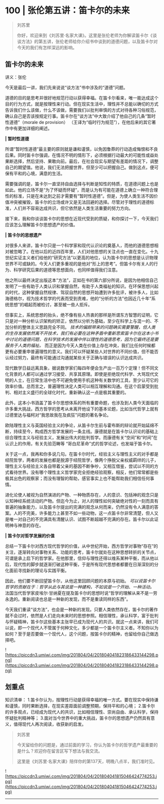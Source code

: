 # 100 | 张伦第五讲：笛卡尔的未来

> 刘苏里
> 
> 你好，欢迎来到《刘苏里·名家大课》。这里是张伦老师为你解读笛卡尔《谈谈方法》的第五讲，张伦老师给你介绍书中谈到的道德问题，以及笛卡尔对今天的我们有怎样深远的影响。

## 笛卡尔的未来

讲义：张伦

今天是最后一讲，我们先来说说“谈方法”书中涉及的“道德”问题。

道德的目的是思考并很好地规范行动以获得幸福。在笛卡尔看来，唯一能达成这个目的行为方式，就是按理性来行动。但在现实生活中，理性并不总能以确切的方式告诉我们什么该做，什么不该做，需要我们以批判审慎的方式对待各种习俗规范，确认自己是否该按规定行事。笛卡尔在“谈方法”中大致介绍了他自己的几条“暂时性道德”（morale de provision） （王译为“临时行为规范”），在他后来的其它著作中有更加详细的阐述。

 **| 暂时性道德**

所谓“暂时性道德”最主要的原则就是谦和谨慎，以免因鲁莽的行动造成悔恨和不良后果。同时笛卡尔强调，在情况不明的情形下，必须根据行动最大的可能性或益处果断选择，然后坚持、果敢向前。最后，在社会现实与期望有差距的情况下，调整自己的期望值。他说，我们无法把握世界，但至少可以把握自己。做到这点，便可保有平和的心境，满意的生活。

需要强调的是，笛卡尔一直坚持自由选择与判断是知性的特质，在道德问题上也是如此。他的立场不是“为了怀疑而怀疑”，而是认为有可能在道德上确立一种符合理性的标准，只是在未达到之前才需要有“暂时性道德”。但是，为使人类生活不因价值冲突被摧毁，笛卡尔的立场或许又是无法回避的选择。尽管对于理性的道德标准，人们并不容易达成共识，但它依然是人类生活重要的努力方向。

接下来，我和你谈谈笛卡尔的思想在近现代受到的质疑，和你探讨一下，今天我们应该怎么理解笛卡尔思想遗产的价值。

 **| 笛卡尔的思想遗产**

对很多人来讲，笛卡尔只是一个科学家和现代认识论的奠基人，而他的道德思想相对被忽略了。在他以后的近四百年里，人们对他思想的关注点也一直在变化。十九世纪实证主义者们给他的“研究方法”以更高的地位，认为笛卡尔的思想是认识物理世界不可或缺的。今天人们更多重视的是他对“形上的思考”。但笛卡尔有关人的行为、科学研究后果的道德等思想面向，也同样值得我们注意。

他之所以最终决定出版这本“方法”，正如在书的第六部分所说，是因为他相信自己发明了一些有助于人类认识和掌握自然，有助于人类福祉的知识。在环保思想兴起的时代，这种掌握自然规律、驾驭自然的思想开始遭到许多批评，被许多人，比如海德格尔，视为技术哲学的代表而受到责难，他的“分析的方法”也因近几十年“系统思想”的崛起而被检讨，甚至被一些人拒斥。

但事实上，系统思想的抬头，绝不像有些人热衷的那样是所谓东方智慧的证明，它只是对一种分析认识架构的矫正，依然以分析为基础，至少在科学上与混一的、不加分析的整体主义思路完全不同。 *技术的偏颇带来的问题确实需要警醒，但人类的生存发展依然离不开技术，我们有必要在这种矛盾中重新思索笛卡尔在这本小书中讨论的道德问题，在科学技术的发展中伴以理性的道德思考，因为它最终还是要服务于人类的福祉。* 而正是因为今天人类在价值上存在冲突，我们比任何时候都更有必要重申普遍理性的意义。我们可以怀疑某些人对世界的不同价值，但不能否认经过努力，最终有可能通过沟通就某些关于正确与错误的认识达成共识。

现代数学日益远离具象，据说数学家们每四年便会生产出一百万个定理！但不同文化背景的人都可以通过学习接受、共享其原理。即使是拒绝现代科学、大骂现代文明的人士，在日常生活中也不可避免使用手机这种有关数学的工具，至少认可它的效率价值。总而言之，普遍理性决定人类可以相互理解和沟通。在这个启蒙受到批判、相对主义盛行的全球化时代，重新确认这一点是极其重要的。

此外，这本小书涵盖了笛卡尔思想体系的所有重要命题，也涉及到人类今天面临的许多重大挑战，西方哲学的思考从未离开他设下的基本论题，比如当代哲学上就有过德里达与福柯对“我思故我在及疯狂”问题的著名争论。

欧陆理性主义与英国经验主义的争论，从笛卡尔生前与霍布斯的辩论就开始延绵不断，持续至今，构成西方哲学发展的一条主线。康德就是在笛卡尔认识论的基础上综合理性主义与经验主义，发展出伟大的批判哲学。而康德有关“空间”和“时间”在认识上的作用，有关先验范畴等 “哥白尼革命”式的哲学论述，也发端于笛卡尔。

关于这一点，我再和你多说几句。在笛卡尔时代，经验主义与理性主义的对手都是经院哲学，两者的发展也都是脱源于经院哲学，像两个挣脱父亲权威羁绊的儿子，理性主义与经验主义各自带着父亲的基因不断争吵，又相互借鉴，尝试以不同的方式看待世界。没有哪个理性主义哲学家完全拒绝经验观察，相反，他们常常都是些极其出色的观察家；而没有理智的帮助，感官事实上也不能帮助我们相信任何事情。

进化论使人被视为自然演进的产物、一种物质存在，人的意识、包括神的观念只是认知神经系统活动的产物。但迄今为止，对人的理性如何突破绝对性的一刻而具有普遍的抽象能力，以及笛卡尔提出的完满的观念从何而来，仍然没有令人满意的答案。人的不完美，许多能力上甚至不如一些动物，这一点笛卡尔非常清楚，但人又是唯一对自己的不完满具有清醒认识、试图不断超越不完满的存在。笛卡尔以此证明神与神意的存在。

 **| 笛卡尔对哲学发展的价值**

总结一下笛卡尔对西方现代哲学的价值，从中世纪开始，西方哲学对事物“存在”的关注，逐渐转向对事物关系、功能的思考，笛卡尔就处在这种思想转折的关节点，可谓是承上启下的哲学家。在他那里，信仰与理性还得以维系某种平衡，而从他以后，现代性的脚步就逐渐打破这种平衡，于是所有现代思想者都要在日渐深刻的分化面前寻找新的理论与实践平衡。

因此，他们要不断回望笛卡尔，从他这里回顾问题的本原与初始。 *可以说笛卡尔哲学的贡献在于：哲学从此与其说是一种建构，不如说是一个开始、一种活动。* 法国当代哲学家皮埃尔·甘纳夏在提及笛卡尔的思想时说“哲学的理解从来不是一劳永逸的。重新阅读也总是一种新的发现，而不是重读同样的东西”。

今天我们重读“谈方法”，也会是一种新的发现。只要人类依然存在，笛卡尔的著作就不会过时，依然是人们走向未来时的思想参照。相信理性，承认科学，富于批判与怀疑精神，笛卡尔这些基本主张早已成为现代人的共识。就这一点来讲，我们可以说，即一个现代人不管属于何种文化，多少都是一个笛卡尔主义者。不知你以为如何？至于是否要做一个现代人，这个问题，按笛卡尔的精神，也留给你自己做选择吧。

![https://piccdn3.umiwi.com/img/201804/04/201804041823186433144298.png](https://piccdn3.umiwi.com/img/201804/04/201804041823186433144298.png)

## 划重点

知识清单：
1.笛卡尔认为，按理性行动是获得幸福的唯一方式。要在现实中保持谦和谨慎，同时果断选择，在现实差距面前调整预期，保持平和的心境；
2.笛卡尔的许多观点，已经成为现代人的共识，比如相信理性、崇尚自由、承认科学，保持怀疑批判精神等；
3.面对当今世界中的重大挑战，笛卡尔的思想遗产仍然具有意义，值得现代人再次阅读，收获新的启发。

> 刘苏里
> 
> 今天留给你的问题是，通过前面的学习，你认为笛卡尔的哲学遗产最重要的是什么？欢迎你在留言区写下想法与我交流。
> 
> 这里是《刘苏里·名家大课》陪伴你的第137天，明晚八点半，我们准时见。

![https://piccdn3.umiwi.com/img/201804/04/201804041815046424774253.jpg](https://piccdn3.umiwi.com/img/201804/04/201804041815046424774253.jpg)

---
